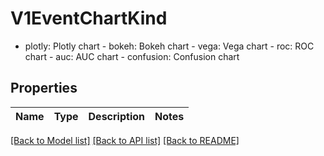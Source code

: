 # V1EventChartKind

- plotly: Plotly chart  - bokeh: Bokeh chart  - vega: Vega chart  - roc: ROC chart  - auc: AUC chart  - confusion: Confusion chart
## Properties
Name | Type | Description | Notes
------------ | ------------- | ------------- | -------------

[[Back to Model list]](../README.md#documentation-for-models) [[Back to API list]](../README.md#documentation-for-api-endpoints) [[Back to README]](../README.md)


